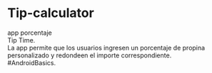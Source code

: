 # Tip-calculator
app porcentaje  
Tip Time.  
La app permite que los usuarios ingresen un porcentaje de propina personalizado y redondeen el importe correspondiente.   
#AndroidBasics.
